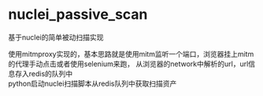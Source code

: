 # nuclei_passive_scan
基于nuclei的简单被动扫描实现<br>

使用mitmproxy实现的，基本思路就是使用mitm监听一个端口，浏览器挂上mitm的代理手动点击或者使用selenium来跑，
从浏览器的network中解析的url，url信息存入redis的队列中<br>
python启动nuclei扫描脚本从redis队列中获取扫描资产


